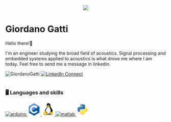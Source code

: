 <p align="center">
<img src="https://i.gifer.com/origin/a1/a151e29409954830f542a9b8bb604582.gif")
</p>

# Giordano Gatti
Hello there!👋 

I'm an engineer studying the broad field of acoustics. Signal processing and embedded systems applied to acoustics is what drove me where I am today. Feel free to send me a message in linkedin.
<p align="left">

 <img src="https://komarev.com/ghpvc/?username=GiordanoGatti&color=blue&style=plastic" alt="GiordanoGatti" />
 
 <a href="www.linkedin.com/in/giordano-gatti">
  <img src="https://img.shields.io/badge/LinkedIn-Connect-0077b5?style=plastic&color=blue" alt="LinkedIn Connect" />
</a>
</p>

#

### 🖥️ Languages and skills
<p align="left"> <a href="https://www.arduino.cc/" target="_blank" rel="noreferrer"> <img src="https://cdn.worldvectorlogo.com/logos/arduino-1.svg" alt="arduino" width="40" height="40"/> </a> <a href="https://www.cprogramming.com/" target="_blank" rel="noreferrer"> <img src="https://raw.githubusercontent.com/devicons/devicon/master/icons/c/c-original.svg" alt="c" width="40" height="40"/> <a href="https://www.linux.org/" target="_blank" rel="noreferrer"> <img src="https://raw.githubusercontent.com/devicons/devicon/master/icons/linux/linux-original.svg" alt="linux" width="40" height="40"/> </a> <a href="https://www.mathworks.com/" target="_blank" rel="noreferrer"> <img src="https://upload.wikimedia.org/wikipedia/commons/2/21/Matlab_Logo.png" alt="matlab" width="40" height="40"/> <a href="https://www.python.org" target="_blank" rel="noreferrer"> <img src="https://raw.githubusercontent.com/devicons/devicon/master/icons/python/python-original.svg" alt="python" width="40" height="40"/> </a> </p>

#
